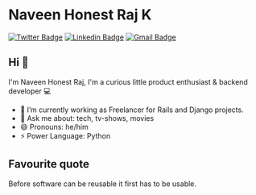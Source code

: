 # Naveen Honest Raj K
[![Twitter Badge](https://img.shields.io/badge/-@nav_devl-1ca0f1?style=flat-square&labelColor=1ca0f1&logo=twitter&logoColor=white&link=https://twitter.com/nav_devl)](https://twitter.com/nav_devl) [![Linkedin Badge](https://img.shields.io/badge/-naveenhonestraj-blue?style=flat-square&logo=Linkedin&logoColor=white&link=https://www.linkedin.com/in/naveenhonestraj/)](https://www.linkedin.com/in/naveenhonestraj/) [![Gmail Badge](https://img.shields.io/badge/-naveendurai19@gmail.com-c14438?style=flat-square&logo=Gmail&logoColor=white&link=mailto:naveendurai19@gmail.com)](mailto:naveendurai19@gmail.com)

## Hi 👋
I'm Naveen Honest Raj, I'm a curious little product enthusiast & backend developer 💻 

- 🌱  I’m currently working as Freelancer for Rails and Django projects.
- 💬  Ask me about: tech, tv-shows, movies
- 😄  Pronouns: he/him
-  ⚡  Power Language: Python

## Favourite quote
Before software can be reusable it first has to be usable.
